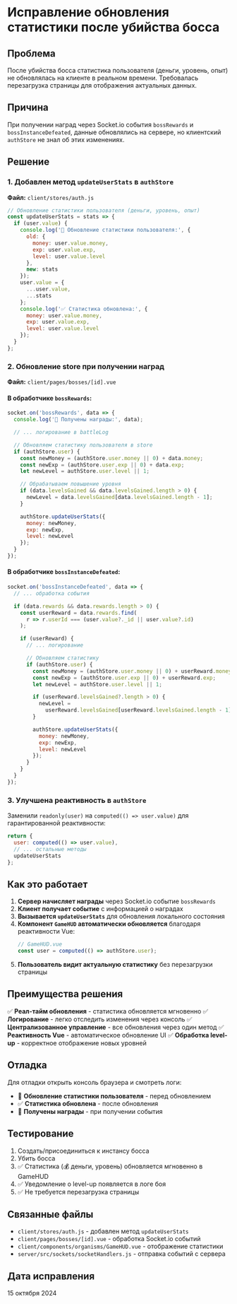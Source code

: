 # Исправление обновления статистики после убийства босса

## Проблема

После убийства босса статистика пользователя (деньги, уровень, опыт) не обновлялась на клиенте в реальном времени. Требовалась перезагрузка страницы для отображения актуальных данных.

## Причина

При получении наград через Socket.io события `bossRewards` и `bossInstanceDefeated`, данные обновлялись на сервере, но клиентский `authStore` не знал об этих изменениях.

## Решение

### 1. Добавлен метод `updateUserStats` в `authStore`

**Файл:** `client/stores/auth.js`

```javascript
// Обновление статистики пользователя (деньги, уровень, опыт)
const updateUserStats = stats => {
  if (user.value) {
    console.log('🔄 Обновление статистики пользователя:', {
      old: {
        money: user.value.money,
        exp: user.value.exp,
        level: user.value.level
      },
      new: stats
    });
    user.value = {
      ...user.value,
      ...stats
    };
    console.log('✅ Статистика обновлена:', {
      money: user.value.money,
      exp: user.value.exp,
      level: user.value.level
    });
  }
};
```

### 2. Обновление store при получении наград

**Файл:** `client/pages/bosses/[id].vue`

#### В обработчике `bossRewards`:

```javascript
socket.on('bossRewards', data => {
  console.log('🎁 Получены награды:', data);

  // ... логирование в battleLog

  // Обновляем статистику пользователя в store
  if (authStore.user) {
    const newMoney = (authStore.user.money || 0) + data.money;
    const newExp = (authStore.user.exp || 0) + data.exp;
    let newLevel = authStore.user.level || 1;

    // Обрабатываем повышение уровня
    if (data.levelsGained && data.levelsGained.length > 0) {
      newLevel = data.levelsGained[data.levelsGained.length - 1];
    }

    authStore.updateUserStats({
      money: newMoney,
      exp: newExp,
      level: newLevel
    });
  }
});
```

#### В обработчике `bossInstanceDefeated`:

```javascript
socket.on('bossInstanceDefeated', data => {
  // ... обработка события

  if (data.rewards && data.rewards.length > 0) {
    const userReward = data.rewards.find(
      r => r.userId === (user.value?._id || user.value?.id)
    );

    if (userReward) {
      // ... логирование

      // Обновляем статистику
      if (authStore.user) {
        const newMoney = (authStore.user.money || 0) + userReward.money;
        const newExp = (authStore.user.exp || 0) + userReward.exp;
        let newLevel = authStore.user.level || 1;

        if (userReward.levelsGained?.length > 0) {
          newLevel =
            userReward.levelsGained[userReward.levelsGained.length - 1];
        }

        authStore.updateUserStats({
          money: newMoney,
          exp: newExp,
          level: newLevel
        });
      }
    }
  }
});
```

### 3. Улучшена реактивность в `authStore`

Заменили `readonly(user)` на `computed(() => user.value)` для гарантированной реактивности:

```javascript
return {
  user: computed(() => user.value),
  // ... остальные методы
  updateUserStats
};
```

## Как это работает

1. **Сервер начисляет награды** через Socket.io событие `bossRewards`
2. **Клиент получает событие** с информацией о наградах
3. **Вызывается `updateUserStats`** для обновления локального состояния
4. **Компонент `GameHUD` автоматически обновляется** благодаря реактивности Vue:
   ```javascript
   // GameHUD.vue
   const user = computed(() => authStore.user);
   ```
5. **Пользователь видит актуальную статистику** без перезагрузки страницы

## Преимущества решения

✅ **Реал-тайм обновления** - статистика обновляется мгновенно
✅ **Логирование** - легко отследить изменения через консоль
✅ **Централизованное управление** - все обновления через один метод
✅ **Реактивность Vue** - автоматическое обновление UI
✅ **Обработка level-up** - корректное отображение новых уровней

## Отладка

Для отладки открыть консоль браузера и смотреть логи:

- 🔄 **Обновление статистики пользователя** - перед обновлением
- ✅ **Статистика обновлена** - после обновления
- 🎁 **Получены награды** - при получении события

## Тестирование

1. Создать/присоединиться к инстансу босса
2. Убить босса
3. ✅ Статистика (💰 деньги, уровень) обновляется мгновенно в GameHUD
4. ✅ Уведомление о level-up появляется в логе боя
5. ✅ Не требуется перезагрузка страницы

## Связанные файлы

- `client/stores/auth.js` - добавлен метод `updateUserStats`
- `client/pages/bosses/[id].vue` - обработка Socket.io событий
- `client/components/organisms/GameHUD.vue` - отображение статистики
- `server/src/sockets/socketHandlers.js` - отправка событий с сервера

## Дата исправления

15 октября 2024
